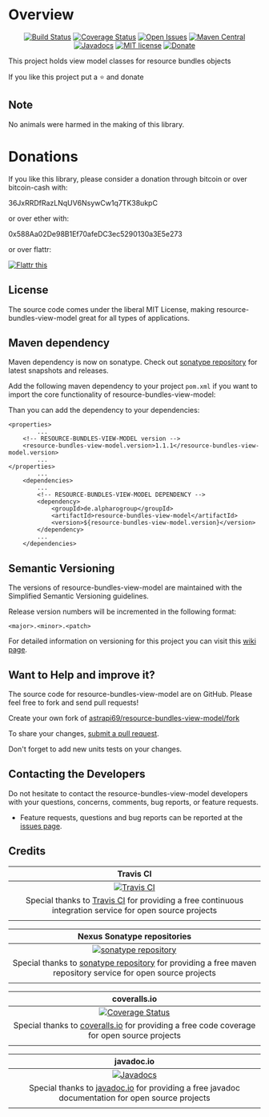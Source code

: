# Overview

<div align="center">

[![Build Status](https://travis-ci.org/astrapi69/resource-bundles-view-model.svg?branch=master)](https://travis-ci.org/astrapi69/resource-bundles-view-model)
[![Coverage Status](https://coveralls.io/repos/github/astrapi69/resource-bundles-view-model/badge.svg?branch=develop)](https://coveralls.io/github/astrapi69/resource-bundles-view-model?branch=master)
[![Open Issues](https://img.shields.io/github/issues/astrapi69/resource-bundles-view-model.svg?style=flat)](https://github.com/astrapi69/resource-bundles-view-model/issues)
[![Maven Central](https://maven-badges.herokuapp.com/maven-central/de.alpharogroup/resource-bundles-view-model/badge.svg)](https://maven-badges.herokuapp.com/maven-central/de.alpharogroup/resource-bundles-view-model)
[![Javadocs](http://www.javadoc.io/badge/de.alpharogroup/resource-bundles-view-model.svg)](http://www.javadoc.io/doc/de.alpharogroup/resource-bundles-view-model)
[![MIT license](http://img.shields.io/badge/license-MIT-brightgreen.svg?style=flat)](http://opensource.org/licenses/MIT)
[![Donate](https://img.shields.io/badge/donate-❤-ff2244.svg)](https://www.paypal.com/cgi-bin/webscr?cmd=_s-xclick&hosted_button_id=GVBTWLRAZ7HB8)

</div>

This project holds view model classes for resource bundles objects

If you like this project put a ⭐ and donate

## Note

No animals were harmed in the making of this library.

# Donations

If you like this library, please consider a donation through bitcoin or over bitcoin-cash with:

36JxRRDfRazLNqUV6NsywCw1q7TK38ukpC

or over ether with:

0x588Aa02De98B1Ef70afeDC3ec5290130a3E5e273

or over flattr:

<a href="https://flattr.com/submit/auto?fid=r7vp62&url=https%3A%2F%2Fgithub.com%2Fastrapi69%2Fresource-bundles-view-model" target="_blank">
<img src="http://api.flattr.com/button/flattr-badge-large.png" alt="Flattr this" title="Flattr this" border="0" />
</a>

## License

The source code comes under the liberal MIT License, making resource-bundles-view-model great for all types of
applications.

## Maven dependency

Maven dependency is now on sonatype. Check
out [sonatype repository](https://oss.sonatype.org/index.html#nexus-search;gav~de.alpharogroup~resource-bundles-view-model~~~)
for latest snapshots and releases.

Add the following maven dependency to your project `pom.xml` if you want to import the core functionality of
resource-bundles-view-model:

Than you can add the dependency to your dependencies:

	<properties>
			...
		<!-- RESOURCE-BUNDLES-VIEW-MODEL version -->
		<resource-bundles-view-model.version>1.1.1</resource-bundles-view-model.version>
			...
	</properties>
			...
		<dependencies>
			...
			<!-- RESOURCE-BUNDLES-VIEW-MODEL DEPENDENCY -->
			<dependency>
				<groupId>de.alpharogroup</groupId>
				<artifactId>resource-bundles-view-model</artifactId>
				<version>${resource-bundles-view-model.version}</version>
			</dependency>
			...
		</dependencies>

## Semantic Versioning

The versions of resource-bundles-view-model are maintained with the Simplified Semantic Versioning guidelines.

Release version numbers will be incremented in the following format:

`<major>.<minor>.<patch>`

For detailed information on versioning for this project you can visit
this [wiki page](https://github.com/lightblueseas/mvn-parent-projects/wiki/Simplified-Semantic-Versioning).

## Want to Help and improve it? ###

The source code for resource-bundles-view-model are on GitHub. Please feel free to fork and send pull requests!

Create your own fork
of [astrapi69/resource-bundles-view-model/fork](https://github.com/astrapi69/resource-bundles-view-model/fork)

To share your
changes, [submit a pull request](https://github.com/astrapi69/resource-bundles-view-model/pull/new/develop).

Don't forget to add new units tests on your changes.

## Contacting the Developers

Do not hesitate to contact the resource-bundles-view-model developers with your questions, concerns, comments, bug
reports, or feature requests.

- Feature requests, questions and bug reports can be reported at
  the [issues page](https://github.com/astrapi69/resource-bundles-view-model/issues).

## Credits

|**Travis CI**|
|     :---:      |
|[![Travis CI](https://travis-ci.com/images/logos/TravisCI-Full-Color.png)](https://coveralls.io/github/astrapi69/resource-bundles-view-model?branch=develop)|
|Special thanks to [Travis CI](https://travis-ci.org) for providing a free continuous integration service for open source projects|
|     <img width=1000/>     |

|**Nexus Sonatype repositories**|
|     :---:      |
|[![sonatype repository](https://img.shields.io/nexus/r/https/oss.sonatype.org/de.alpharogroup/resource-bundles-view-model.svg?style=for-the-badge)](https://oss.sonatype.org/index.html#nexus-search;gav~de.alpharogroup~resource-bundles-view-model~~~)|
|Special thanks to [sonatype repository](https://www.sonatype.com) for providing a free maven repository service for open source projects|
|     <img width=1000/>     |

|**coveralls.io**|
|     :---:      |
|[![Coverage Status](https://coveralls.io/repos/github/astrapi69/resource-bundles-view-model/badge.svg?branch=develop)](https://coveralls.io/github/astrapi69/resource-bundles-view-model?branch=develop)|
|Special thanks to [coveralls.io](https://coveralls.io) for providing a free code coverage for open source projects|
|     <img width=1000/>     |

|**javadoc.io**|
|     :---:      |
|[![Javadocs](http://www.javadoc.io/badge/de.alpharogroup/resource-bundles-view-model.svg)](http://www.javadoc.io/doc/de.alpharogroup/resource-bundles-view-model)|
|Special thanks to [javadoc.io](http://www.javadoc.io) for providing a free javadoc documentation for open source projects|
|     <img width=1000/>     |

